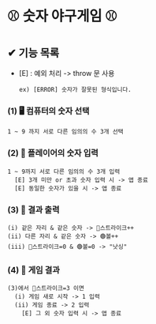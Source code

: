 # ⚾️ 숫자 야구게임 ⚾️

## ✔︎ 기능 목록
* [E] : 예외 처리 -> throw 문 사용

      ex) [ERROR] 숫자가 잘못된 형식입니다.

### (1) 🖥️ 컴퓨터의 숫자 선택
    1 ~ 9 까지 서로 다른 임의의 수 3개 선택

### (2) 🙋 플레이어의 숫자 입력
    1 ~ 9까지 서로 다른 임의의 수 3개 입력
      [E] 3개 미만 or 초과 숫자 입력 시 -> 앱 종료
      [E] 동일한 숫자가 있을 시 -> 앱 종료

### (3) 📝 결과 출력
    (i) 같은 자리 & 같은 숫자 -> 🔴스트라이크++
    (ii) 다른 자리 & 같은 숫자 -> 🟢볼++
    (iii) 🔴스트라이크=0 & 🟢볼=0 -> "낫싱"

### (4) 📝 게임 결과
    (3)에서 🔴스트라이크=3 이면
      (i) 게임 새로 시작 -> 1 입력
      (ii) 게임 종료 -> 2 입력
        [E] 그 외 숫자 입력 시 -> 앱 종료
